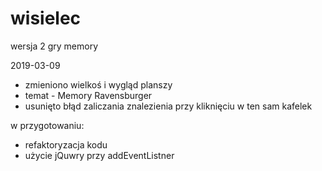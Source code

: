 # wisielec
wersja 2 gry memory

2019-03-09
- zmieniono wielkoś i wygląd planszy
- temat - Memory Ravensburger
- usunięto błąd zaliczania znalezienia przy kliknięciu w ten sam kafelek

w przygotowaniu:
- refaktoryzacja kodu
- użycie jQuwry przy addEventListner
